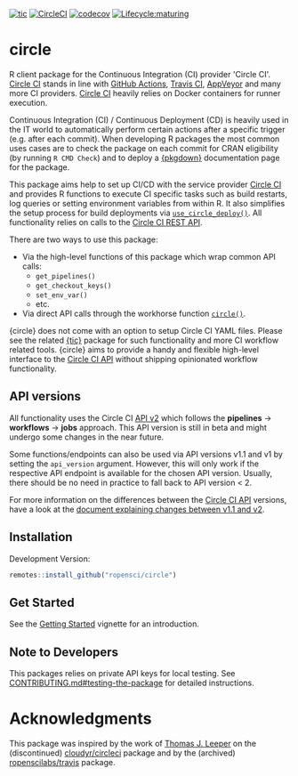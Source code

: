 <!-- badges: start -->

[![tic](https://github.com/ropensci/circle/workflows/tic/badge.svg?branch=main)](https://github.com/ropensci/circle/actions)
[![CircleCI](https://img.shields.io/circleci/build/gh/ropensci/circle/main?label=Linux&logo=circle&logoColor=green&style=flat-square)](https://circleci.com/gh/ropensci/circle)
[![codecov](https://codecov.io/gh/ropensci/circle/branch/main/graph/badge.svg)](https://codecov.io/gh/ropensci/circle)
[![Lifecycle:maturing](https://img.shields.io/badge/lifecycle-maturing-blue.svg)](https://www.tidyverse.org/lifecycle/#maturing)

<!-- badges: end -->

# circle

R client package for the Continuous Integration (CI) provider 'Circle CI'.
[Circle CI](https://circleci.com/) stands in line with [GitHub Actions](https://github.com/features/actions), [Travis CI](https://www.travis-ci.com/), [AppVeyor](https://ci.appveyor.com/login) and many more CI providers.
[Circle CI](https://circleci.com/) heavily relies on Docker containers for runner execution.

Continuous Integration (CI) / Continuous Deployment (CD) is heavily used in the IT world to automatically perform certain actions after a specific trigger (e.g. after each commit).
When developing R packages the most common uses cases are to check the package on each commit for CRAN eligibility (by running `R CMD Check`) and to deploy a [{pkgdown}](https://github.com/r-lib/pkgdown) documentation page for the package.

This package aims help to set up CI/CD with the service provider [Circle CI](https://circleci.com/) and provides R functions to execute CI specific tasks such as build restarts, log queries or setting environment variables from within R.
It also simplifies the setup process for build deployments via [`use_circle_deploy()`](https://docs.ropensci.org/circle/reference/use_circle_deploy.html).
All functionality relies on calls to the [Circle CI REST API](https://circleci.com/docs/api/v2/#circleci-api).

There are two ways to use this package:

- Via the high-level functions of this package which wrap common API calls:
  - `get_pipelines()`
  - `get_checkout_keys()`
  - `set_env_var()`
  - etc.
- Via direct API calls through the workhorse function [`circle()`](https://docs.ropensci.org/circle/reference/circle.html).

{circle} does not come with an option to setup Circle CI YAML files.
Please see the related [{tic}](https://github.com/ropensci/tic) package for such functionality and more CI workflow related tools.
{circle} aims to provide a handy and flexible high-level interface to the [Circle CI API](https://circleci.com/docs/api/v2/) without shipping opinionated workflow functionality.

## API versions

All functionality uses the Circle CI [API v2](https://github.com/CircleCI-Public/api-preview-docs) which follows the **pipelines** -> **workflows** -> **jobs** approach.
This API version is still in beta and might undergo some changes in the near future.

Some functions/endpoints can also be used via API versions v1.1 and v1 by setting the `api_version` argument.
However, this will only work if the respective API endpoint is available for the chosen API version.
Usually, there should be no need in practice to fall back to API version < 2.

For more information on the differences between the [Circle CI API](https://circleci.com/docs/api/v2/) versions, have a look at the [document explaining changes between v1.1 and v2](https://github.com/CircleCI-Public/api-preview-docs/blob/master/docs/api-changes.md).

## Installation

Development Version:

```r
remotes::install_github("ropensci/circle")
```

## Get Started

See the [Getting Started](https://ropensci.github.io/circle/articles/circle.html) vignette for an introduction.

## Note to Developers

This packages relies on private API keys for local testing.
See [CONTRIBUTING.md#testing-the-package](https://github.com/ropensci/circle/blob/main/.github/CONTRIBUTING.md#testing-the-package) for detailed instructions.

# Acknowledgments

This package was inspired by the work of [Thomas J. Leeper](https://github.com/leeper) on the (discontinued) [cloudyr/circleci](https://github.com/cloudyr/circleci) package and by the (archived) [ropenscilabs/travis](https://github.com/ropenscilabs/travis) package.
